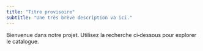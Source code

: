 ```yaml
---
title: "Titre provisoire"
subtitle: "Une très brève description va ici."
---
```


Bienvenue dans notre projet. Utilisez la recherche ci‑dessous pour explorer le catalogue.
